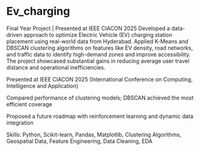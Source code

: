 # Ev_charging

Final Year Project | Presented at IEEE CIACON 2025
Developed a data-driven approach to optimize Electric Vehicle (EV) charging station placement using real-world data from Hyderabad. Applied K-Means and DBSCAN clustering algorithms on features like EV density, road networks, and traffic data to identify high-demand zones and improve accessibility. The project showcased substantial gains in reducing average user travel distance and operational inefficiencies.

Presented at IEEE CIACON 2025 (International Conference on Computing, Intelligence and Application)

Compared performance of clustering models; DBSCAN achieved the most efficient coverage

Proposed a future roadmap with reinforcement learning and dynamic data integration

Skills: Python, Scikit-learn, Pandas, Matplotlib, Clustering Algorithms, Geospatial Data, Feature Engineering, Data Cleaning, EDA
